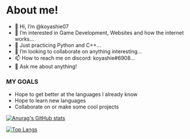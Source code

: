 About me!
==========

- 👋 Hi, I’m @koyashie07
- 👀 I’m interested in Game Development, Websites and how the internet works...
- 🌱 Just practicing Python and C++...
- 💞️ I’m looking to collaborate on anything interesting...
- 📫 How to reach me on discord: koyashie#6908...
- 💬 Ask me about anything!


### MY GOALS ###

 - Hope to get better at the languages I already know
 - Hope to learn new languages
 - Collaborate on or make some cool projects


[![Anurag's GitHub stats](https://github-readme-stats.vercel.app/api?username=koyashie07&theme=tokyonight)](https://github.com/anuraghazra/github-readme-stats)


[![Top Langs](https://github-readme-stats.vercel.app/api/top-langs/?username=koyashie07&layout=compact&theme=tokyonight&exclude_repo=SparkBot-Webpage)](https://github.com/anuraghazra/github-readme-stats)




<!---
koyashie07/koyashie07 is a ✨ special ✨ repository because its `README.md` (this file) appears on your GitHub profile.
You can click the Preview link to take a look at your changes.
--->
